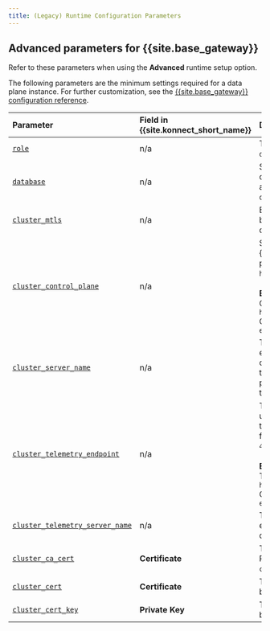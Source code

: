 ```yaml
---
title: (Legacy) Runtime Configuration Parameters
---
```

<!-- vale off -->
## Advanced parameters for {{site.base_gateway}}

Refer to these parameters when using the **Advanced** runtime setup option.

The following parameters are the minimum settings required for a data plane instance.
For further customization, see the
[{{site.base_gateway}} configuration reference](/gateway/latest/reference/configuration).

 Parameter                            | Field in {{site.konnect_short_name}} | Description and Value
:-------------------------------------|:------------------------------|:----------------------
 [`role`](/gateway/latest/reference/configuration/#role) | n/a  | The role of the node, in this case `data_plane`.
 [`database`](/gateway/latest/reference/configuration/#database) | n/a | Specifies whether this node connects directly to a database. For a data plane, this setting is always `off`.
 [`cluster_mtls`](/gateway/latest/reference/configuration/#cluster_mtls) | n/a | Enables mTLS on connections between the control plane and the data plane. In this case, set to  `"pki"`.
 [`cluster_control_plane`](/gateway/latest/reference/configuration/#cluster_control_plane) | n/a | Sets the address of the {{site.konnect_short_name}} control plane. Must be in the format `host:port`, with port set to `443`. <br><br> **Example:**<br>Control Plane Endpoint in Konnect:<br>`https://example.cp.khcp.konghq.com`<br>Configuration value:<br>`example.cp.khcp.konghq.com:443`
 [`cluster_server_name`](/gateway/latest/reference/configuration/#cluster_server_name) | n/a | The SNI (Server Name Indication extension) to use for data plane connections to the control plane through TLS. When not set, data plane will use `kong_clustering` as the SNI.
 [`cluster_telemetry_endpoint`](/gateway/latest/reference/configuration/#cluster_telemetry_endpoint) | n/a | The address that the data plane uses to send Vitals telemetry data to the control plane. Must be in the format `host:port`, with port set to `443`. <br><br> **Example:**<br>Telemetry Endpoint in Konnect:<br>`https://example.tp.khcp.konghq.com`<br>Configuration value:<br>`example.tp.khcp.konghq.com:443`
 [`cluster_telemetry_server_name`](/gateway/latest/reference/configuration/#cluster_telemetry_server_name) | n/a | The SNI (Server Name Indication extension) to use for Vitals telemetry data.
 [`cluster_ca_cert`](/gateway/latest/reference/configuration/#cluster_ca_cert) | **Certificate** | The trusted CA certificate file, in PEM format, used to verify the `cluster_cert`.
 [`cluster_cert`](/gateway/latest/reference/configuration/#cluster_cert) | **Certificate** | The certificate used for mTLS between CP/DP nodes.
 [`cluster_cert_key`](/gateway/latest/reference/configuration/#cluster_cert_key) | **Private Key** | The private key used for mTLS between CP/DP nodes.
